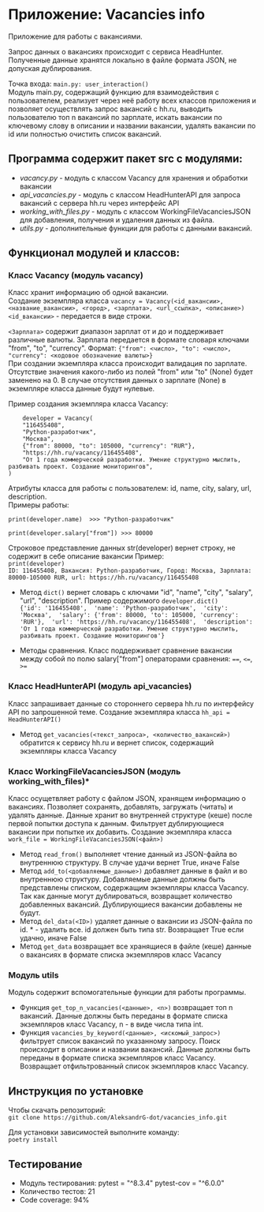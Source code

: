 # Приложение: Vacancies info
Приложение для работы с вакансиями.  

Запрос данных о вакансиях происходит с сервиса HeadHunter.
Полученные данные хранятся локально в файле формата JSON, не допуская дублирования.

Точка входа: `main.py: user_interaction()`  
Модуль main.py, содержащий функцию для взаимодействия с пользователем, реализует через неё работу всех классов 
приложения и позволяет осуществлять запрос вакансий с hh.ru, выводить пользователю топ n вакансий по зарплате,
искать вакансии по ключевому слову в описании и названии вакансии, удалять вакансии по id или полностью очистить
список вакансий. 

## Программа содержит пакет src с модулями:
- *vacancy.py* - модуль с классом Vacancy для хранения и обработки вакансии
- *api_vacancies.py* - модуль с классом HeadHunterAPI для запроса вакансий с сервера hh.ru через интерфейс API 
- *working_with_files.py* - модуль с классом WorkingFileVacanciesJSON для добавления, получения и удаления данных из файла. 
- *utils.py* - дополнительные функции для работы с данными вакансий.

## Функционал модулей и классов:  
### Класс Vacancy (модуль vacancy)
Класс хранит информацию об одной вакансии.  
Создание экземпляра класса `vacancy = Vacancy(<id_вакансии>, <название_вакансии>, <город>, <зарплата>, <url_ссылка>, <описание>)  `
`<id_вакансии>` - передается в виде строки.  

`<Зарплата>` содержит диапазон зарплат от и до и поддерживает различные валюты. Зарплата передается в формате словаря 
ключами "from", "to", "currency". Формат: `{"from": <число>, "to": <число>, "currency": <кодовое обозначение валюты>}`  
При создании экземпляра класса происходит валидация по зарплате. Отсутствие значения какого-либо из полей "from" 
или "to" (None) будет заменено на 0. В случае отсутствия данных о зарплате (None) в экземпляре класса данные будут 
нулевые.  

Пример создания экземпляра класса Vacancy:    

        developer = Vacancy(
        "116455408",
        "Python-разработчик",
        "Москва",
        {"from": 80000, "to": 105000, "currency": "RUR"},
        "https://hh.ru/vacancy/116455408",
        "От 1 года коммерческой разработки. Умение структурно мыслить, разбивать проект. Создание мониторингов",
    )

Атрибуты класса для работы с пользователем: id, name, city, salary, url, description.  
Примеры работы:  

`print(developer.name)  >>> "Python-разработчик"`  

`print(developer.salary["from"]) >>> 80000`

Строковое представление данных str(developer) вернет строку, не содержит в себе описание вакансии
Пример:  
`print(developer) `   
`ID: 116455408, Вакансия: Python-разработчик, Город: Москва, Зарплата: 80000-105000 RUR, url: https://hh.ru/vacancy/116455408`

- Метод `dict()` вернет словарь с ключами "id", "name", "city", "salary", "url", "description". 
Пример содержимого `developer.dict()`  
`{'id': '116455408', 
'name': 'Python-разработчик', 
'city': 'Москва', 
'salary': {'from': 80000, 'to': 105000, 'currency': 'RUR'}, 
'url': 'https://hh.ru/vacancy/116455408', 
'description': 'От 1 года коммерческой разработки. Умение структурно мыслить, разбивать проект. Создание мониторингов'}`

- Методы сравнения. Класс поддерживает сравнение вакансии между собой по полю salary["from"] операторами сравнения: `==`, `<=`, `>=`
  
  
### Класс HeadHunterAPI (модуль api_vacancies)
Класс запрашивает данные со стороннего сервера hh.ru по интерфейсу API по запрошенной теме. 
Создание экземпляра класса `hh_api = HeadHunterAPI()  `

- Метод `get_vacancies(<текст_запроса>, <количество_вакансий>)` обратится к сервису hh.ru и вернет список, содержащий
экземпляры класса Vacancy
  
### Класс WorkingFileVacanciesJSON (модуль working_with_files)*
Класс осущетвляет работу с файлом JSON, хранящем информацию о вакансиях. Позволяет сохранять, добавлять, 
загружать (читать) и удалять данные. Данные хранит во внутренней структуре (кеше) после первой попытки доступа к
данным. Фильтрует дублирующиеся вакансии при попытке их добавить.
Создание экземпляра класса `work_file = WorkingFileVacanciesJSON(<файл>)`
- Метод `read_from()` выполняет чтение данный из JSON-файла во внутреннюю структуру. В случае удачи вернет True, иначе False  
- Метод `add_to(<добавляемые_данные>)` добавляет данные в файл и во внутреннюю структуру. Добавляемые данные должны быть
представлены списком, содержащим экземпляры класса Vacancy. Так как данные могут дублироваться, возвращает количество 
добавленных вакансий. Дублирующиеся вакансии добавлены не будут.  
- Метод `del_data(<ID>)` удаляет данные о вакансии из JSON-файла по id. * - удалить все. id должен быть типа str.
Возвращает True если удачно, иначе False
- Метод `get_data` возвращает все хранящиеся в файле (кеше) данные о вакансиях в формате списка экземпляров класс Vacancy

### Модуль utils
Модуль содержит вспомогательные функции для работы программы.  
- Функция `get_top_n_vacancies(<данные>, <n>)` возвращает топ n вакансий. Данные должны быть переданы в формате списка
экземпляров класс Vacancy, n - в виде числа типа int.  
- Функция `vacancies_by_keyword(<данные>, <искомый_запрос>)` фильтрует список вакансий по указанному запросу.
Поиск происходит в описании и названии вакансий. Данные должны быть переданы в формате списка
экземпляров класс Vacancy. Возвращает отфильтрованный список экземпляров класс Vacancy.

## Инструкция по установке
Чтобы скачать репозиторий:  
`git clone https://github.com/AleksandrG-dot/vacancies_info.git`

Для установки зависимостей выполните команду:  
`poetry install`

## Тестирование
- Модуль тестирования: 
pytest = "^8.3.4"
pytest-cov = "^6.0.0"  
- Количество тестов: 21
- Code coverage: 94%